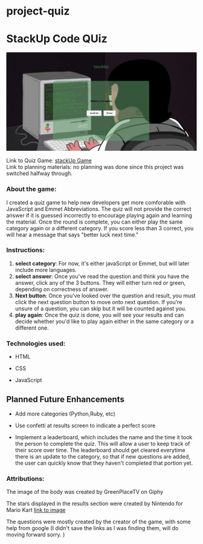 # project-quiz
# StackUp Code QUiz
![Online Quiz Game](./assets/quiz-screenshot.png)

Link to Quiz Game: [stackUp Game](https://victoriatillero.github.io/project-quiz/)
<br>
Link to planning materials: no planning was done since this project was switched halfway through.
<br>

### About the game:
I created a quiz game to help new developers get more comforable with JavaScript and Emmet Abbreviations. The quiz will not provide the correct answer if it is guessed incorrectly to encourage playing again and learning the material. Once the round is complete, you can either play the same category again or a different category. If you score less than 3 correct, you will hear a message that says "better luck next time."

### Instructions:
1. **select category**: For now, it's either javaScript or Emmet, but will later include more languages.
2. **select answer**: Once you've read the question and think you have the answer, click any of the 3 buttons. They will either turn red or green, depending on correctness of answer.
3. **Next button**: Once you've looked over the question and result, you must click the next question button to move onto next question. If you're unsure of a question, you can skip but it will be counted against you.
4. **play again**: Once the quiz is done, you will see your results and can decide whether you'd like to play again either in the same category or a different one.

### Technologies used:
* HTML

* CSS

* JavaScript

## Planned Future Enhancements

* Add more categories (Python,Ruby, etc)

* Use confetti at results screen to indicate a perfect score

* Implement a leaderboard, which includes the name and the time it took the person to complete the quiz. This will allow a user to keep track of their score over time. The leaderboard should get cleared everytime there is an update to the category, so that if new questions are added, the user can quickly know that they haven't completed that portion yet.

### Attributions:

The image of the body was created by GreenPlaceTV on Giphy

The stars displayed in the results section were created by Nintendo for Mario Kart [link to image](https://www.google.com/url?sa=i&url=https%3A%2F%2Fwww.pngall.com%2Fmario-star-png%2F&psig=AOvVaw39VCIEUKCmuD5QLyc-HtFH&ust=1738795807268000&source=images&cd=vfe&opi=89978449&ved=0CBEQjRxqFwoTCOCl3aWNq4sDFQAAAAAdAAAAABAE)

The questions were mostly created by the creator of the game, with some help from google (I didn't save the links as I was finding them, will do moving forward sorry. )
